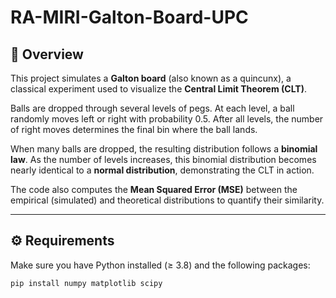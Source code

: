 # RA-MIRI-Galton-Board-UPC

## 📘 Overview
This project simulates a **Galton board** (also known as a quincunx), a classical experiment used to visualize the **Central Limit Theorem (CLT)**.

Balls are dropped through several levels of pegs. At each level, a ball randomly moves left or right with probability 0.5. After all levels, the number of right moves determines the final bin where the ball lands.

When many balls are dropped, the resulting distribution follows a **binomial law**. As the number of levels increases, this binomial distribution becomes nearly identical to a **normal distribution**, demonstrating the CLT in action.

The code also computes the **Mean Squared Error (MSE)** between the empirical (simulated) and theoretical distributions to quantify their similarity.

---

## ⚙️ Requirements
Make sure you have Python installed (≥ 3.8) and the following packages:
```bash
pip install numpy matplotlib scipy

